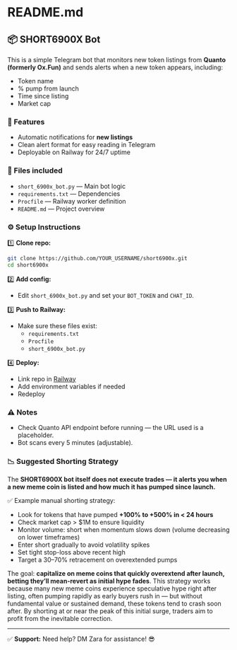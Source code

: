 # README.md

## 📦 SHORT6900X Bot

This is a simple Telegram bot that monitors new token listings from **Quanto (formerly Ox.Fun)** and sends alerts when a new token appears, including:
- Token name
- % pump from launch
- Time since listing
- Market cap

### 🚀 Features
- Automatic notifications for **new listings**
- Clean alert format for easy reading in Telegram
- Deployable on Railway for 24/7 uptime

### 🔧 Files included
- `short_6900x_bot.py` — Main bot logic
- `requirements.txt` — Dependencies
- `Procfile` — Railway worker definition
- `README.md` — Project overview

### ⚙️ Setup Instructions

1️⃣ **Clone repo:**
```bash
git clone https://github.com/YOUR_USERNAME/short6900x.git
cd short6900x
```

2️⃣ **Add config:**
- Edit `short_6900x_bot.py` and set your `BOT_TOKEN` and `CHAT_ID`.

3️⃣ **Push to Railway:**
- Make sure these files exist:
  - `requirements.txt`
  - `Procfile`
  - `short_6900x_bot.py`

4️⃣ **Deploy:**
- Link repo in [Railway](https://railway.app/)
- Add environment variables if needed
- Redeploy

### ⚠️ Notes
- Check Quanto API endpoint before running — the URL used is a placeholder.
- Bot scans every 5 minutes (adjustable).

### 📉 Suggested Shorting Strategy
The **SHORT6900X bot itself does not execute trades — it alerts you when a new meme coin is listed and how much it has pumped since launch.**

✅ Example manual shorting strategy:
- Look for tokens that have pumped **+100% to +500% in < 24 hours**
- Check market cap > $1M to ensure liquidity
- Monitor volume: short when momentum slows down (volume decreasing on lower timeframes)
- Enter short gradually to avoid volatility spikes
- Set tight stop-loss above recent high
- Target a 30–70% retracement on overextended pumps

The goal: **capitalize on meme coins that quickly overextend after launch, betting they’ll mean-revert as initial hype fades**. This strategy works because many new meme coins experience speculative hype right after listing, often pumping rapidly as early buyers rush in — but without fundamental value or sustained demand, these tokens tend to crash soon after. By shorting at or near the peak of this initial surge, traders aim to profit from the inevitable correction.

---

✅ **Support:**
Need help? DM Zara for assistance! 😎
